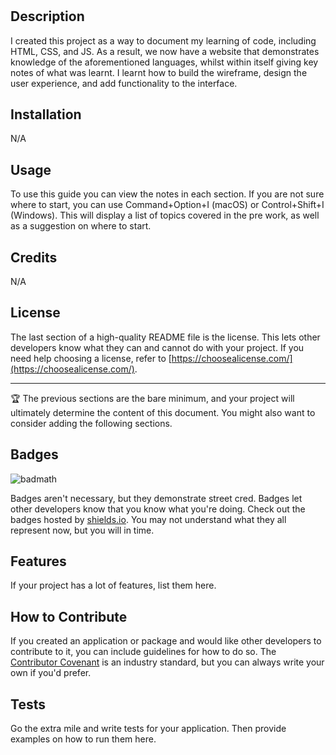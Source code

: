 # <Prework Study Guide Webpage>

## Description

I created this project as a way to document my learning of code, including HTML, CSS, and JS. As a result, we now have a website that demonstrates knowledge of the aforementioned languages, whilst within itself giving key notes of what was learnt. I learnt how to build the wireframe, design the user experience, and add functionality to the interface.

## Installation

N/A

## Usage

To use this guide you can view the notes in each section. If you are not sure where to start, you can use Command+Option+I (macOS) or Control+Shift+I (Windows). This will display a list of topics covered in the pre work, as well as a suggestion on where to start.

## Credits

N/A

## License

The last section of a high-quality README file is the license. This lets other developers know what they can and cannot do with your project. If you need help choosing a license, refer to [https://choosealicense.com/](https://choosealicense.com/).

---

🏆 The previous sections are the bare minimum, and your project will ultimately determine the content of this document. You might also want to consider adding the following sections.

## Badges

![badmath](https://img.shields.io/github/languages/top/nielsenjared/badmath)

Badges aren't necessary, but they demonstrate street cred. Badges let other developers know that you know what you're doing. Check out the badges hosted by [shields.io](https://shields.io/). You may not understand what they all represent now, but you will in time.

## Features

If your project has a lot of features, list them here.

## How to Contribute

If you created an application or package and would like other developers to contribute to it, you can include guidelines for how to do so. The [Contributor Covenant](https://www.contributor-covenant.org/) is an industry standard, but you can always write your own if you'd prefer.

## Tests

Go the extra mile and write tests for your application. Then provide examples on how to run them here.